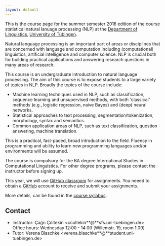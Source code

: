 ```yaml
---
layout: default
---
```


This is the course page
for the summer semester 2018 edition of the course
statistical natural lanuage processing (NLP)
at the [Department of Linguistics](http://sfs.uni-tuebingen.de),
[University of Tübingen](http://uni-tuebingen.de).

Natural language processing  is
an important part of areas or disciplines
that are concerned with language and computation
including (computational) linguistics, artificial intelligence and
computer science. NLP is crucial both for building practical
applications and answering research questions in many areas of
research.

This course is an undergraduate introduction to natural language
processing. The aim of this course is to expose students to a large
variety of topics in NLP. Broadly the topics of the course include:

- Machine learning techniques used in NLP,
  such as classification,
  sequence learning and unsupervised methods,
  with both 'classical' methods (e.g., logistic regression,
  naive Bayes) and (deep) neural networks.
- Statistical approaches to text processing, segmentation/tokenization,
  morphology, syntax and semantics.
- Common application areas of NLP,
  such as text classification, question answering, machine
  translation.

This is a practical, fast-paced, broad introduction to the field.
Fluency in programming and ability to learn new programming languages
and/or environments will be assumed.

The course is compulsory for the BA degree International Studies in
Computational Linguistics. For other degree programs, please contact
the instructor before signing up.

This year, we will use
[GitHub classroom](https://classroom.github.com/classrooms/36228864-nlp-course-sfs-university-of-tubingen)
for assignments.
You neeed to obtain a [GitHub](https://github.com) account
to receive and submit your assignments.

More details, can be found in the [course syllabus](snlp-syllabus2018.pdf).

## Contact

- Instructor: Çağrı Çöltekin <ccoltekin**@**sfs.uni-tuebingen.de>  
  Office hours: Wednesday 12:00 - 14:00
  (Willemstr. 19, room 1.09)
- Tutor: Verena Blaschke <verena.blaschke**@**student.uni-tuebingen.de>
